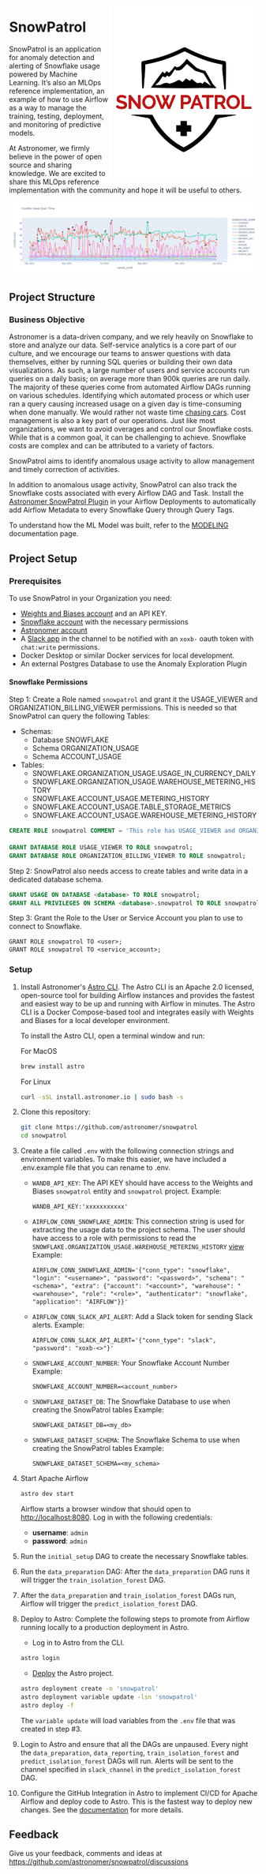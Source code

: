 <p align="center">
  <img src="docs/images/logo_rm.png" width="300" align="right"/>
</p>

# SnowPatrol

SnowPatrol is an application for anomaly detection and alerting of Snowflake usage powered by Machine Learning. It’s
also an MLOps reference implementation, an example of how to use Airflow as a way to manage the training, testing,
deployment, and monitoring of predictive models.

At Astronomer, we firmly believe in the power of open source and sharing knowledge.
We are excited to share this MLOps reference implementation with the community and hope it will be useful to others.

![anomalies.png](docs/images/anomalies_all_wh.png)

## Project Structure

### Business Objective

Astronomer is a data-driven company, and we rely heavily on Snowflake to store and analyze our data. Self-service
analytics is a core part of our culture, and we encourage our teams to answer questions with data themselves, either by
running SQL queries or building their own data visualizations. As such, a large number of users and service accounts run
queries on a daily basis; on average more than 900k queries are run daily. The majority of these queries come from
automated Airflow DAGs running on various schedules. Identifying which automated process or which user ran a query
causing increased usage on a given day is time-consuming when done manually. We would rather not waste time [chasing
cars](https://youtu.be/GemKqzILV4w).
Cost management is also a key part of our operations. Just like most organizations, we want to avoid overages and
control our Snowflake costs. While that is a common goal, it can be challenging to achieve. Snowflake costs are complex
and can be attributed to a variety of factors.

SnowPatrol aims to identify anomalous usage activity to allow management and timely correction of activities.

In addition to anomalous usage activity, SnowPatrol can also track the Snowflake costs associated with every Airflow DAG
and Task. Install the [Astronomer SnowPatrol Plugin](https://github.com/astronomer/astronomer-snowpatrol-plugin) in your
Airflow Deployments to automatically add Airflow Metadata to every Snowflake Query through Query Tags.

To understand how the ML Model was built, refer to the [MODELING](docs%2FMODELING.md) documentation page.

## Project Setup

### Prerequisites

To use SnowPatrol in your Organization you need:

- [Weights and Biases account](https://wandb.ai/signup) and an API KEY.
- [Snowflake account](https://trial.snowflake.com/?owner=SPN-PID-365384) with the necessary permissions
- [Astronomer account](https://www.astronomer.io/try-astro/)
- A [Slack app](https://api.slack.com/apps/) in the channel to be notified with an `xoxb-` oauth token with `chat:write`
  permissions.
- Docker Desktop or similar Docker services for local development.
- An external Postgres Database to use the Anomaly Exploration Plugin

#### Snowflake Permissions

Step 1: Create a Role named `snowpatrol` and grant it the USAGE_VIEWER and ORGANIZATION_BILLING_VIEWER permissions. This
is needed so that SnowPatrol can query the following Tables:

- Schemas:
    - Database SNOWFLAKE
    - Schema ORGANIZATION_USAGE
    - Schema ACCOUNT_USAGE
- Tables:
    - SNOWFLAKE.ORGANIZATION_USAGE.USAGE_IN_CURRENCY_DAILY
    - SNOWFLAKE.ORGANIZATION_USAGE.WAREHOUSE_METERING_HISTORY
    - SNOWFLAKE.ACCOUNT_USAGE.METERING_HISTORY
    - SNOWFLAKE.ACCOUNT_USAGE.TABLE_STORAGE_METRICS
    - SNOWFLAKE.ACCOUNT_USAGE.WAREHOUSE_METERING_HISTORY

```sql
CREATE ROLE snowpatrol COMMENT = 'This role has USAGE_VIEWER and ORGANIZATION_BILLING_VIEWER privilege';

GRANT DATABASE ROLE USAGE_VIEWER TO ROLE snowpatrol;
GRANT DATABASE ROLE ORGANIZATION_BILLING_VIEWER TO ROLE snowpatrol;
```

Step 2: SnowPatrol also needs access to create tables and write data in a dedicated database schema.

```sql
GRANT USAGE ON DATABASE <database> TO ROLE snowpatrol;
GRANT ALL PRIVILEGES ON SCHEMA <database>.snowpatrol TO ROLE snowpatrol;
```

Step 3: Grant the Role to the User or Service Account you plan to use to connect to Snowflake.

```
GRANT ROLE snowpatrol TO <user>;
GRANT ROLE snowpatrol TO <service_account>;
```

### Setup

1. Install Astronomer's [Astro CLI](https://github.com/astronomer/astro-cli). The Astro CLI is an Apache 2.0 licensed,
   open-source tool for building Airflow instances and provides the fastest and easiest way to be up and running with
   Airflow in minutes. The Astro CLI is a Docker Compose-based tool and integrates easily with Weights and Biases for a
   local developer environment.

   To install the Astro CLI, open a terminal window and run:

   For MacOS
    ```bash
    brew install astro
    ```

   For Linux
    ```bash
    curl -sSL install.astronomer.io | sudo bash -s
    ```

2. Clone this repository:
    ```bash
    git clone https://github.com/astronomer/snowpatrol
    cd snowpatrol
    ```

3. Create a file called `.env` with the following connection strings and environment variables.
   To make this easier, we have included a .env.example file that you can rename to .env.

    - `WANDB_API_KEY`: The API KEY should have access to the Weights and Biases `snowpatrol` entity and `snowpatrol`
      project.
      Example:
      ```
      WANDB_API_KEY:'xxxxxxxxxxx'
      ```

    - `AIRFLOW_CONN_SNOWFLAKE_ADMIN`: This connection string is used for extracting the usage data to the project
      schema. The user should have access to a role with permissions to read
      the `SNOWFLAKE.ORGANIZATION_USAGE.WAREHOUSE_METERING_HISTORY`
      [view](https://docs.snowflake.com/en/sql-reference/organization-usage/warehouse_metering_history)
      Example:
      ```
      AIRFLOW_CONN_SNOWFLAKE_ADMIN='{"conn_type": "snowflake", "login": "<username>", "password": "<password>", "schema": "<schema>", "extra": {"account": "<account>", "warehouse": "<warehouse>", "role": "<role>", "authenticator": "snowflake", "application": "AIRFLOW"}}'
      ```

    - `AIRFLOW_CONN_SLACK_API_ALERT`: Add a Slack token for sending Slack alerts.
      Example:
      ```
      AIRFLOW_CONN_SLACK_API_ALERT='{"conn_type": "slack", "password": "xoxb-<>"}'
      ```

    - `SNOWFLAKE_ACCOUNT_NUMBER`: Your Snowflake Account Number
      Example:
      ```
      SNOWFLAKE_ACCOUNT_NUMBER=<account_number>
      ```

    - `SNOWFLAKE_DATASET_DB`: The Snowflake Database to use when creating the SnowPatrol tables
      Example:
      ```
      SNOWFLAKE_DATASET_DB=<my_db>
      ```

    - `SNOWFLAKE_DATASET_SCHEMA`: The Snowflake Schema to use when creating the SnowPatrol tables
      Example:
      ```
      SNOWFLAKE_DATASET_SCHEMA=<my_schema>
      ```

4. Start Apache Airflow
    ```sh
    astro dev start
    ```

   Airflow starts a browser window that should open to [http://localhost:8080](http://localhost:8080). Log in with
   the following credentials:
    - **username**: `admin`
    - **password**: `admin`

5. Run the `initial_setup` DAG to create the necessary Snowflake tables.

6. Run the `data_preparation` DAG:
   After the `data_preparation` DAG runs it will trigger the `train_isolation_forest` DAG.

7. After the `data_preparation` and `train_isolation_forest` DAGs run, Airflow will trigger
   the `predict_isolation_forest` DAG.

8. Deploy to Astro:
   Complete the following steps to promote from Airflow running locally to a production deployment in Astro.
    - Log in to Astro from the CLI.
    ```bash
    astro login
    ```
    - [Deploy](https://docs.astronomer.io/astro/deploy-code) the Astro project.
    ```bash
    astro deployment create -n 'snowpatrol'
    astro deployment variable update -lsn 'snowpatrol'
    astro deploy -f
    ```

   The `variable update` will load variables from the `.env` file that was created in step #3.

9. Login to Astro and ensure that all the DAGs are unpaused. Every night the `data_preparation`, `data_reporting`,
   `train_isolation_forest` and `predict_isolation_forest` DAGs will run.
   Alerts will be sent to the channel specified in `slack_channel` in the `predict_isolation_forest` DAG.

10. Configure the GitHub Integration in Astro to implement CI/CD for Apache Airflow and deploy code to Astro. This is
    the fastest way to deploy new changes. See
    the [documentation](https://docs.astronomer.io/astro/deploy-github-integration) for more details.

## Feedback

Give us your feedback, comments and ideas at https://github.com/astronomer/snowpatrol/discussions
